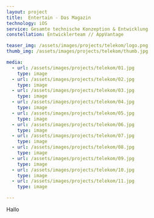 ```yaml
---
layout: project
title:  Entertain - Das Magazin
technology: iOS
service: Gesamte technische Konzeption & Entwicklung
constellation: Entwicklerteam // AppVantage

teaser_img: /assets/images/projects/telekom/logo.png
thumb_img: /assets/images/projects/telekom/thumb.jpg

media:
  - url: /assets/images/projects/telekom/01.jpg
    type: image
  - url: /assets/images/projects/telekom/02.jpg
    type: image
  - url: /assets/images/projects/telekom/03.jpg
    type: image
  - url: /assets/images/projects/telekom/04.jpg
    type: image
  - url: /assets/images/projects/telekom/05.jpg
    type: image
  - url: /assets/images/projects/telekom/06.jpg
    type: image
  - url: /assets/images/projects/telekom/07.jpg
    type: image
  - url: /assets/images/projects/telekom/08.jpg
    type: image
  - url: /assets/images/projects/telekom/09.jpg
    type: image
  - url: /assets/images/projects/telekom/10.jpg
    type: image
  - url: /assets/images/projects/telekom/11.jpg
    type: image

---
```


Hallo